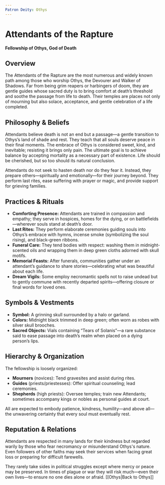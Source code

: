 ```yaml
---
Patron Deity: Othys
---
```


# Attendants of the Rapture  
**Fellowship of Othys, God of Death**

## Overview
The Attendants of the Rapture are the most numerous and widely known path among those who worship Othys, the Devourer and Walker of Shadows. Far from being grim reapers or harbingers of doom, they are gentle guides whose sacred duty is to bring comfort at death’s threshold and soothe the passage from life to death. Their temples are places not only of mourning but also solace, acceptance, and gentle celebration of a life completed.

## Philosophy & Beliefs
Attendants believe death is not an end but a passage—a gentle transition to Othys’s land of shade and rest. They teach that all souls deserve peace in their final moments. The embrace of Othys is considered sweet, kind, and inevitable; resisting it brings only pain. The ultimate goal is to achieve balance by accepting mortality as a necessary part of existence. Life should be cherished, but so too should its natural conclusion.

Attendants do not seek to hasten death nor do they fear it. Instead, they prepare others—spiritually and emotionally—for their journey beyond. They perform last rites, ease suffering with prayer or magic, and provide support for grieving families.

## Practices & Rituals

- **Comforting Presence:** Attendants are trained in compassion and empathy; they serve in hospices, homes for the dying, or on battlefields—wherever souls stand at death’s door.
- **Last Rites:** They perform elaborate ceremonies guiding souls into Othys’s embrace with hymns, incense smoke (symbolizing the soul rising), and black-green ribbons.
- **Funeral Care:** They tend bodies with respect: washing them in midnight-scented oils and wrapping them in deep green cloths adorned with skull motifs.
- **Memorial Feasts:** After funerals, communities gather under an attendant’s guidance to share stories—celebrating what was beautiful about each life.
- **Dream Vigils:** Some employ necromantic spells not to raise undead but to gently commune with recently departed spirits—offering closure or final words for loved ones.

## Symbols & Vestments

- **Symbol:** A grinning skull surrounded by a halo or garland.
- **Colors:** Midnight black trimmed in deep green; often worn as robes with silver skull brooches.
- **Sacred Objects:** Vials containing “Tears of Solanis”—a rare substance said to ease passage into death’s realm when placed on a dying person’s lips.

## Hierarchy & Organization
The fellowship is loosely organized:
- **Mourners** (novices): Tend gravesites and assist during rites.
- **Guides** (priests/priestesses): Offer spiritual counseling; lead ceremonies.
- **Shepherds** (high priests): Oversee temples; train new Attendants; sometimes accompany kings or nobles as personal guides at court.

All are expected to embody patience, kindness, humility—and above all—the unwavering certainty that every soul must eventually rest.

## Reputation & Relations

Attendants are respected in many lands for their kindness but regarded warily by those who fear necromancy or misunderstand Othys's nature. Even followers of other faiths may seek their services when facing great loss or preparing for difficult farewells.

They rarely take sides in political struggles except where mercy or peace may be preserved. In times of plague or war they will risk much—even their own lives—to ensure no one dies alone or afraid.
[[Othys|Back to Othys]]